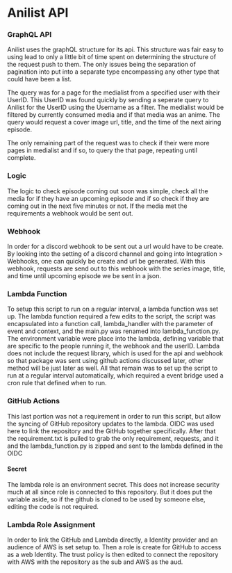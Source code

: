 # Anilist API

### GraphQL API
Anilist uses the graphQL structure for its api. This structure was fair easy to using lead to only a little bit of time spent on determining the structure of the request push to them. The only issues being the separation of pagination into put into a separate type encompassing any other type that could have been a list. 

The query was for a page for the medialist from a specified user with their UserID. This UserID was found quickly by sending a seperate query to Anilist for the UserID using the Username as a filter. The medialist would be filtered by currently consumed media and if that media was an anime. The query would request a cover image url, title, and the time of the next airing episode.

The only remaining part of the request was to check if their were more pages in medialist and if so, to query the that page, repeating until complete.

### Logic
The logic to check episode coming out soon was simple, check all the media for if they have an upcoming episode and if so check if they are coming out in the next five minutes or not. If the media met the requirements a webhook would be sent out.

### Webhook
In order for a discord webhook to be sent out a url would have to be create. By looking into the  setting of a discord channel and going into Integration > Webhooks, one can quickly be create and url be generated. With this webhook, requests are send out to this webhook with the series image, title, and time until upcoming episode we be sent in a json.

### Lambda Function
To setup this script to run on a regular interval, a lambda function was set up.  The lambda function required a few edits to the script, the script was encapsulated into a function call, lambda_handler with the parameter of event and context, and the main.py was renamed into lambda_function.py. The environment variable were place into the lambda, defining variable that are specific to the people running it, the webhook and the userID. Lambda does not include the request library, which is used for the api and webhook so that package was sent using github actions discussed later, other method will be just later as well. All that remain was to set up the script to run at a regular interval automatically, which required a event bridge used a cron rule that defined when to run.

### GitHub Actions
This last portion was not a requirement in order to run this script, but allow the syncing of GitHub repository updates to the lambda. OIDC was used here to link the repository and the GitHub together specifically.
After that the requirement.txt is pulled to grab the only requirement, requests, and it and the lambda_function.py is zipped and sent to the lambda defined in the OIDC

#### Secret
The lambda role is an environment secret. This does not increase security much at all since role is connected to this repository. But it does put the variable aside, so if the github is cloned to be used by someone else, editing the code is not required.

### Lambda Role Assignment
In order to link the GitHub and Lambda directly, a Identity provider and an audience of AWS is set setup to. Then a role is create for GitHub to access as a web Identity. The trust policy is then edited to connect the repository with AWS with the repository as the sub and AWS as the aud.
